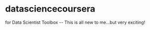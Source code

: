 datasciencecoursera
===================

for Data Scientist Toolbox
-- This is all new to me...but very exciting!
